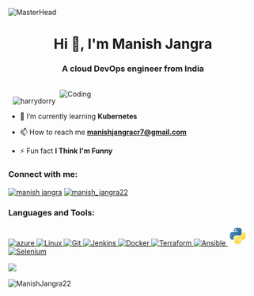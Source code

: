  ![MasterHead](https://liveimages.algoworks.com/new-algoworks/wp-content/uploads/2022/05/31103033/devOps-cloud-native.gif)
<h1 align="center">Hi 👋, I'm Manish Jangra</h1>
<h3 align="center">A cloud DevOps engineer from India</h3><br>
<img align="right" alt="Coding" width="400"  width="400" src="https://cdn.dribbble.com/users/1162077/screenshots/3848914/programmer.gif">

<p align="center"> <img src="https://komarev.com/ghpvc/?username=harrydorry&label=Profile%20views&color=0e75b6&style=flat" alt="harrydorry" /> </p>



- 🌱 I’m currently learning **Kubernetes**

- 📫 How to reach me **manishjangracr7@gmail.com**

- ⚡ Fun fact **I Think I'm Funny**

<h3 align="left">Connect with me:</h3>
<p align="left">
<a href="https://linkedin.com/in/manish jangra" target="blank"><img align="center" src="https://raw.githubusercontent.com/rahuldkjain/github-profile-readme-generator/master/src/images/icons/Social/linked-in-alt.svg" alt="manish jangra" height="30" width="40" /></a>
<a href="https://instagram.com/manish_jangra22" target="blank"><img align="center" src="https://raw.githubusercontent.com/rahuldkjain/github-profile-readme-generator/master/src/images/icons/Social/instagram.svg" alt="manish_jangra22" height="30" width="40" /></a>
</p>

<h3 align="left">Languages and Tools:</h3>
<p align="left"> 
<a href="https://azure.microsoft.com/en-in/" target="_blank" rel="noreferrer"> <img src="https://www.vectorlogo.zone/logos/microsoft_azure/microsoft_azure-icon.svg" alt="azure" width="40" height="40"/> </a> 
<a href="https://www.linux.org/" target="_blank" rel="noreferrer"> <img src="https://upload.wikimedia.org/wikipedia/commons/thumb/3/35/Tux.svg/800px-Tux.svg.png" alt="Linux" width="40" height="40"/> </a> 
<a href="https://git-scm.com/" target="_blank" rel="noreferrer"> <img src="https://git-scm.com/images/logos/downloads/Git-Icon-1788C.png" alt="Git" width="40" height="40"/> </a> 
<a href="https://www.jenkins.io/" target="_blank" rel="noreferrer"> <img src="https://upload.wikimedia.org/wikipedia/commons/thumb/e/e9/Jenkins_logo.svg/1200px-Jenkins_logo.svg.png" alt="Jenkins" width="40" height="40"/> </a> 
<a href="https://www.docker.com/" target="_blank" rel="noreferrer"> <img src="https://www.docker.com/wp-content/uploads/2022/03/vertical-logo-monochromatic.png" alt="Docker" width="40" height="40"/> </a> 
<a href="https://www.terraform.io/" target="_blank" rel="noreferrer"> <img src="https://hashicorp.gallerycdn.vsassets.io/extensions/hashicorp/terraform/2.25.2/1671128484337/Microsoft.VisualStudio.Services.Icons.Default" alt="Terraform" width="40" height="40"/> </a> 
<a href="https://www.ansible.com/" target="_blank" rel="noreferrer"> <img src="https://avatars.githubusercontent.com/u/1507452?s=200&v=4" alt="Ansible" width="40" height="40"/> </a> 
<a href="https://www.python.org/" target="_blank" rel="noreferrer"> <img src="https://raw.githubusercontent.com/devicons/devicon/master/icons/python/python-original.svg" alt="Python" width="40" height="40"/> </a> 
<a href="https://www.selenium.dev/" target="_blank" rel="noreferrer"> <img src="https://camo.githubusercontent.com/74ed64243ba05754329bc527cd4240ebd1c087a1/68747470733a2f2f73656c656e69756d2e6465762f696d616765732f73656c656e69756d5f6c6f676f5f7371756172655f677265656e2e706e67" alt="Selenium" width="40" height="40"/> </a> 

</p>
  <p><a href=""> <img align="center" src="https://github-readme-stats-sigma-five.vercel.app/api/top-langs/?username=ManishJangra22&theme=react&line_height=40"/> </a></p>
  
<p><img align="center" src="https://github-readme-streak-stats.herokuapp.com/?user=ManishJangra22&" alt="ManishJangra22" /></p>
